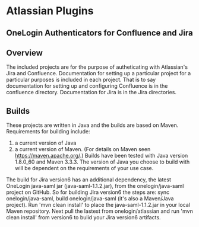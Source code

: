 # Atlassian Plugins
## OneLogin Authenticators for Confluence and Jira

Overview
-----
The included projects are for the purpose of autheticating with Atlassian's Jira and Confluence. 
Documentation for setting up a particular project for a particular purposes is included in each project. 
That is to say documentation for setting up and configuring Confluence is in the confluence directory. 
Documentation for Jira is in the Jira directories.


Builds
-----
These projects are written in Java and the builds are based on Maven. Requirements for building include:
1. a current version of Java
2. a current version of Maven. (For details on Maven seen https://maven.apache.org/.)
Builds have been tested with Java version 1.8.0_60 and Maven 3.3.3. The version of Java you choose to build with will be dependent on the requirements of your use case.

The build for Jira version6 has an additional dependency, the latest OneLogin java-saml jar (java-saml-1.1.2.jar), from the onelogin/java-saml project on GitHub. So for building Jira version6 the steps are: sync onelogin/java-saml, build onelogin/java-saml (it's also a Maven/Java project). Run 'mvn clean install' to place the java-saml-1.1.2.jar in your local Maven repository. Next pull the lastest from onelogin/atlassian and run 'mvn clean install' from version6 to bulid your Jira version6 artifacts.  

